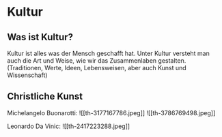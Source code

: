
# Kultur

## Was ist Kultur?

Kultur ist alles was der Mensch geschafft hat. Unter Kultur versteht man auch die Art und Weise, wie wir das Zusammenlaben gestalten. (Traditionen, Werte, Ideen, Lebensweisen, aber auch Kunst und Wissenschaft)

## Christliche Kunst

Michelangelo Buonarotti:
![[th-3177167786.jpeg]]
![[th-3786769498.jpeg]]

Leonardo Da Vinic:
![[th-2417223288.jpeg]]